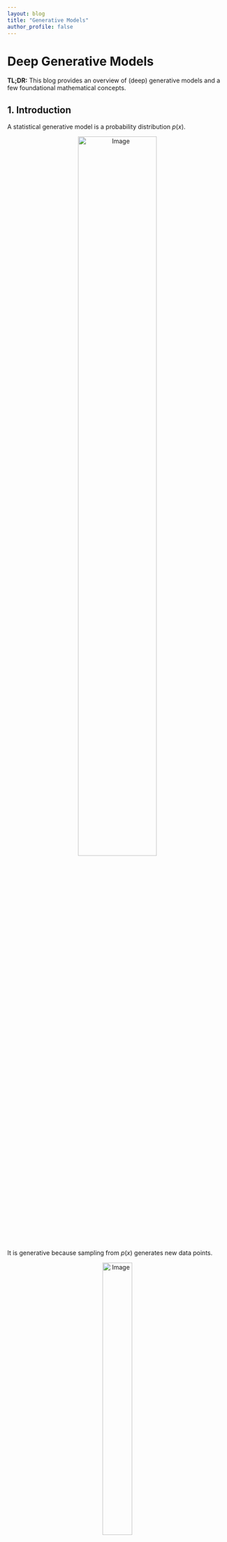 ```yaml
---
layout: blog
title: "Generative Models"
author_profile: false
---
```


# Deep Generative Models

**TL;DR:** This blog provides an overview of (deep) generative models and a few foundational mathematical concepts.

## 1. Introduction

A statistical generative model is a probability distribution $p(x)$.
<figure style="text-align: center;">
  <img alt="Image" src="https://raw.githubusercontent.com/wenhangao21/wenhangao21.github.io/refs/heads/main/blogs/files/g1_generative_models/prob_distribution.png" style="width: 65%; display: block; margin: 0 auto;" />
</figure>

It is generative because sampling from $p(x)$ generates new data points.
<figure style="text-align: center;">
  <img alt="Image" src="https://raw.githubusercontent.com/wenhangao21/wenhangao21.github.io/refs/heads/main/blogs/files/g1_generative_models/generated_turtles.png" style="width: 40%; display: block; margin: 0 auto;" />
</figure>

We are interested in learning the data distribution $p(x)$ with a model $p_\theta (x)$, parametrized by $\theta$, from an empirical dataset. The random variable $x$ represents a data sample drawn from the underlying data distribution $p(x)$. In some cases, we may not be able to explicitly model $p(x)$ directly but can instead just generate samples from it.

> Example: Consider a data distribution of greyscale images, where $$x \in \mathcal{X}^D$$, with $$\mathcal{X}=\{0,1, \ldots, 255\}$$ representing the possible pixel intensity values, and $D$ the total number of pixels in each image. So, $p(x)$ represents the probability distribution over the space of all possible greyscale. In other words, $p(x)$ assigns a probability to each possible configuration of pixel values across the $D$ pixels.


With probability distribution $p(x)$, we can do the following:
- Generation: Getting new samples from $p(x)$.
- Density Estimation: $p(x)$ should be high if $x$ is in distribution.
- Unsupervised Representation Learning: Learn what samples have in common; e.g. ears, hair colors, etc. for face images.

<figure style="text-align: center;">
  <img alt="Image" src="https://raw.githubusercontent.com/wenhangao21/wenhangao21.github.io/refs/heads/main/blogs/files/g1_generative_models/applications.png" style="width: 75%; display: block; margin: 0 auto;" />
</figure>
<figcaption style="text-align: center;">Figure adopted from [Stanford CS236 - Fall 2023](https://deepgenerativemodels.github.io/syllabus.html). </figcaption>

## 2. Useful Concepts and Mathematical Preliminaries

### 2.1. Control Signals

We often need some form of control signal (such as a latent variable $z$) for generation.

- High-dimensional data: Modeling the distribution $p(x)$ directly can be extremely difficult because the space of possible data points is vast and complex, requiring enormous amounts of data and may not generalize well.
- Latent structure: Data typically has underlying patterns and features. These latent factors are not directly observable in the data,  but using a control signal allows the model to encode these underlying structures.

The data distribution $p(x)$ can then be factorized through the control signal $z$. It’s often useful to condition on rich information $z$. 

$$p(x)=\int p(x \mid z) p(z) d z$$

The model splits the task of generating data into two parts: 
1. Generating the latent variable $z$.
2. Generating a sample $x$ conditioned on $z$.
	
This allows the model to *disentangle factors of variation in the data* (e.g., shape, color, orientation) and represent them explicitly in the latent space.

### 2.2. Discriminative vs. Generative

Given a classification problem (discriminative), our goal is to learn the conditional probability of a sample belonging to a certain class, expressed as:

$$
P(Y=c \mid X=x).
$$

Given a generative problem, the input $X$ is not given. Requires a model of the joint distribution over both $X$ and $Y$. We are interested in learning the marginal probability $$P(X)$$ or the joint probability ($Y$ as the control signal):

$$
P(Y=c, X=x).
$$

In summary:
- Discriminative: $X$ is always given, so there is no need to model $P(X)$; it cannot handle missing data or generate new data.
- We generate new $X$. Therefore, we need to model the complex distribution $P(X)$.  

The conditional probability, marginal probability, and the joint probability are related by the Bayes' Rule.

$$
P(Y \mid X)=\frac{P(X \mid Y) P(Y)}{P(X)}=\frac{P(X, Y)}{P(X)}.
$$

### 2.3. Concrete Example: Data Distribution

The MNIST consists of grayscale images with pixel values between $0$ and $255$. We can normalize them to $[0,1]$.

- Each MNIST image can be represented as a $784$-dimensional vector $(28 \times 28$ pixels $)$.
- After normalizing, each pixel's value represents the probability that the pixel is on ($1$) or off ($0$). We model each pixel as an independent Bernoulli random variable.
- The joint distribution is the product of $784$ Bernoulli distributions:

$$p(x)=p \left( x _ 1, x _ 2, \ldots, x _ {784} \right) =\prod _ {i=1}^{784} p\left(x _ i\right)$$


> Note: Obviously, pixels are not independent, but we make this assumption. Here, we assume Bernoulli distributions, however, you can use other distributions as well; Gaussian is another common choice. Later, we will discuss the log-likelihood and KL divergence of Bernoulli and Gaussian distributions, which will help clarify the rationale behind modeling images as Bernoulli or Gaussian variables.

### 2.4. Entropy, Cross-entropy, and KL Divergence

- Entropy $H(p)$ is a measure of the uncertainty in the distribution:

	$$
	H(p)=\mathbb{E} _ {X \sim p}[-\log p(X)].
	$$
	
   - Non-negativity: $H(p) \geq 0$, with equality if and only if $p$ is a degenerate distribution (all the probability mass is on one outcome).

-  Cross-entropy $H(p, q)$ measures the expected number of bits needed to encode data from $p$ using the distribution $q$:

	$$
	H(p, q)=\mathbb{E} _ {X \sim p}[-\log q(X)].
	$$
	
   - Non-negativity: Cross-entropy is always non-negative.
   - Asymmetric: Cross-entropy is not symmetric, i.e., $H(p, q) \neq H(q, p)$.
   - Lower Bound: The cross-entropy $H(p, q)$ is greater than or equal to the entropy $H(p)$, i.e., $H(p, q) \geq H(p)$.
   - Equality: $H(p, q)=H(p)$ if and only if $p=q$, i.e., when the distributions are the same.

- KL Divergence $D _ {\mathrm{KL}}(p \| q)$ : is a measure of how one probability distribution diverges from another:

	$$
	D _ {\mathrm{KL}}(p \| q)=\mathbb{E} _ {X \sim p}\left[\log \frac{p(X)}{q(X)}\right].
	$$
	
   - Non-negativity: $D _ {\mathrm{KL}}(p \| q) \geq 0$, with equality if and only if $p=q$. This is a consequence of Jensen's inequality.
   - Asymmetry: KL divergence is not symmetric, meaning $D _ {\mathrm{KL}}(p \| q) \neq D _ {\mathrm{KL}}(q \| p)$.
   - Relation to Cross-Entropy: The KL divergence can be expressed as the difference between the cross-entropy and the entropy:

  $$
  D _ {\mathrm{KL}}(p \| q)=H(p, q)-H(p).
  $$
  
### 2.5. Log-likelihoods and KL Divergence of Bernouli and Gaussion

Oftentimes, we assume a simple probability distribution $p(x)$ over the input. Common choices include (independent) Gaussian and Bernoulli. We are interested in learning a distribution parametrized by $$p _ \theta(x)$$ through maximum likelihood learning or minimizing the KL divergence; here  $\theta$ are the parameters of the distribution, which can be given by a neural network.

- **Log Likelihood for Multivariate Bernoulli**
  - For a multivariate Bernoulli distribution, the log likelihood of observing $x\in\{0,1\}^D$ or $x\in [0,1]^D$ is:
    
  $$
  p(x ; \theta)  =\prod _ {i=1}^n \theta _ i^{x _ i}\left(1-\theta _ i\right)^{1-x _ i} .
  $$
  
  - The log-likelihood is:
    
  $$
  \log p(x ; \theta)  =\sum _ {i=1}^n\left(x _ i \log \theta _ i+\left(1-x _ i\right) \log \left(1-\theta _ i\right)\right),
  $$
  
  where $\theta$ are the parameters of the bournoli distribution.

  **This is essentially the form of the cross-entropy loss.**


- **Log Likelihood for Multivariate Gaussian**
  - For a multivariate Gaussian distribution $$x \sim \mathcal{N}(\mu, \Sigma)$$ with mean vector $$\mu \in \mathbb{R}^D$$ and covariance matrix $$\Sigma \in \mathbb{R}^{D \times D}$$ (that is $$\theta = [\mu,\Sigma]$$), the probability density function is given by:
    
  $$
  p(x ; \mu, \Sigma)=\frac{1}{(2 \pi)^{D / 2}|\Sigma|^{1 / 2}} \exp \left(-\frac{1}{2}(x-\mu)^{\top} \Sigma^{-1}(x-\mu)\right) .
  $$

  - Assuming $\Sigma$ is diagonal:
    
  $$
  p(x ; \mu, \Sigma)=\frac{1}{(2 \pi)^{D / 2} \prod _ {i=1}^D \sigma _ i} \exp \left(-\frac{1}{2} \sum _ {i=1}^D \frac{\left(x _ i-\mu _ i\right)^2}{\sigma _ i^2}\right) .
  $$
  
  - The log-likelihood is:
    
  $$
  \begin{aligned}
  \log p(x ; \mu, \Sigma) & =\log \left(\frac{1}{(2 \pi)^{D / 2} \prod _ {i=1}^D \sigma _ i}\right)-\frac{1}{2} \sum _ {i=1}^D \frac{\left(x _ i-\mu _ i\right)^2}{\sigma _ i^2} \\
  & =-\frac{D}{2} \log (2 \pi)-\sum _ {i=1}^D \log \sigma _ i-\frac{1}{2} \sum _ {i=1}^D \frac{\left(x _ i-\mu _ i\right)^2}{\sigma _ i^2}
  \end{aligned}
  $$
  
  - The log-likelihood consists of $3$ terms:
    1. A constant term $$-\frac{D}{2} \log (2 \pi)$$.
    2. A term that depends on the variances, $$-\frac{1}{2} \sum _ {i=1}^D \log \sigma _ i^2$$.
    3. A term related to MSE that penalizes deviations from the mean, weighted by the inverse variances, $$-\frac{1}{2} \sum _ {i=1}^D \frac{\left(x _ i-\mu _ i\right)^2}{\sigma _ i^2}$$.

- **KL Divergence for Two Multivariate Gaussians**
  - If $$p \sim \mathcal{N}\left(\mu _ p, \Sigma _ p\right)$$ and $$q \sim \mathcal{N}\left(\mu _ q, \Sigma _ q\right)$$, then
    
  $$
  KL\left(p\left(x ; \mu _ p, \Sigma _ p\right) \| q\left(x ; \mu _ q, \Sigma _ q\right)\right)=\frac{1}{2}\left(\log \frac{\left|\Sigma _ q\right|}{\left|\Sigma _ p\right|}-D+\operatorname{tr}\left(\Sigma _ q^{-1} \Sigma _ p\right)+\left(\mu _ q-\mu _ p\right)^{\top} \Sigma _ q^{-1}\left(\mu _ q-\mu _ p\right)\right) .
  $$
  
  - Assuming Diagonal Covariance Matrices:
    
  $$
  D _ {K L}\left(p\left(x ; \mu _ p, \Sigma _ p\right) \| q\left(x ; \mu _ q, \Sigma _ q\right)\right)=\frac{1}{2} \sum _ {i=1}^D\left(\log \frac{\sigma _ {q, i}^2}{\sigma _ {p, i}^2}-1+\frac{\sigma _ {p, i}^2}{\sigma _ {q, i}^2}+\frac{\left(\mu _ {p, i}-\mu _ {q, i}\right)^2}{\sigma _ {q, i}^2}\right).
  $$

  - The KL divergence consists of 3 terms:
    1. $$\frac{1}{2} \sum _ {i=1}^D \log \frac{\sigma _ {q, i}^2}{\sigma _ {p, i}^2}$$: Accounts for the difference in variances.
    2. $$\frac{1}{2} \sum _ {i=1}^D \frac{\sigma _ {p, i}^2}{\sigma _ {q, i}^2}$$: Measures the scaling difference in variances between the two distributions.
    3. $$\frac{1}{2} \sum _ {i=1}^D \frac{\left(\mu _ {p, i}-\mu _ {q, i}\right)^2}{\sigma _ {q, i}^2}$$ : Penalizes differences in the means between $p$ and $q$ in terms of MSE, normalized by the variance of $q$.

  > Note: If the variances in the Gaussian distributions are fixed (i.e., they are constants and not learnable parameters), then maximizing the log likelihood or minimizing the KL divergence between the true distribution and the predicted distribution reduces to optimizing the mean squared error (MSE) between the means of the distributions.


## Other Useful Resources for Starters

### Lecture Recordings
1. [Stanford CS236 Deep Generative Models (2023)](https://www.youtube.com/playlist?list=PLoROMvodv4rPOWA-omMM6STXaWW4FvJT8)
2. [A Course on Generative AI - Diffusion Models]https://www.youtube.com/playlist?list=PL0H3pMD88m8XPBlWoWGyal45MtnwKLSkQ)


